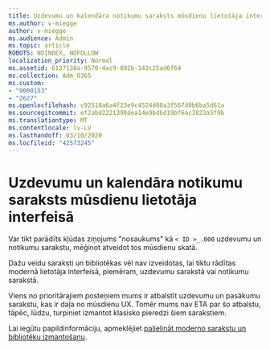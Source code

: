 ```yaml
---
title: Uzdevumu un kalendāra notikumu saraksts mūsdienu lietotāja interfeisā
ms.author: v-miegge
author: v-miegge
ms.audience: Admin
ms.topic: article
ROBOTS: NOINDEX, NOFOLLOW
localization_priority: Normal
ms.assetid: 6137138a-9570-4ac9-892b-143c25ad6f64
ms.collection: Adm_O365
ms.custom:
- "9000153"
- "2627"
ms.openlocfilehash: c92510a6a4f23e9c4524d08a3f567d0b6ba5d61a
ms.sourcegitcommit: ef2abd2221398dea14e9bdbd19bf6ac3823a5f9b
ms.translationtype: MT
ms.contentlocale: lv-LV
ms.lasthandoff: 03/10/2020
ms.locfileid: "42573245"
---
```

# <a name="task-and-calendar-event-list-in-modern-ui"></a>Uzdevumu un kalendāra notikumu saraksts mūsdienu lietotāja interfeisā

Var tikt parādīts kļūdas ziņojums "nosaukums" kā `< ID >_.000` uzdevumu un notikumu sarakstu, mēģinot atveidot tos mūsdienu skatā.

Dažu veidu saraksti un bibliotēkas vēl nav izveidotas, lai tiktu rādītas modernā lietotāja interfeisā, piemēram, uzdevumu sarakstā vai notikumu sarakstā.

Viens no prioritārajiem posteņiem mums ir atbalstīt uzdevumu un pasākumu sarakstu, kas ir daļa no mūsdienu UX. Tomēr mums nav ETA par šo atbalstu, tāpēc, lūdzu, turpiniet izmantot klasisko pieredzi šiem sarakstiem.

Lai iegūtu papildinformāciju, apmeklējiet [palielināt moderno sarakstu un bibliotēku izmantošanu](https://docs.microsoft.com/sharepoint/dev/transform/modernize-userinterface-lists-and-libraries).
